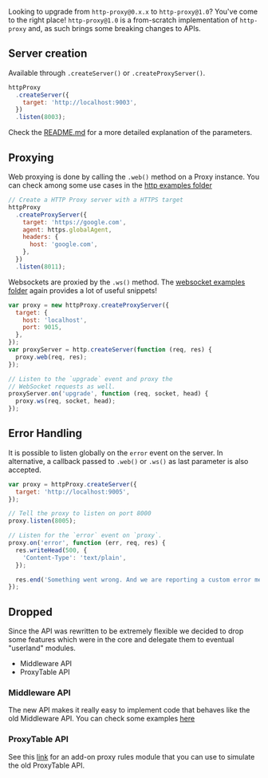 Looking to upgrade from `http-proxy@0.x.x` to `http-proxy@1.0`? You've come to the right place!
`http-proxy@1.0` is a from-scratch implementation of `http-proxy` and, as such
brings some breaking changes to APIs.

## Server creation

Available through `.createServer()` or `.createProxyServer()`.

```javascript
httpProxy
  .createServer({
    target: 'http://localhost:9003',
  })
  .listen(8003);
```

Check the [README.md](https://github.com/nrayburn-tech/http-proxy#readme) for a more detailed explanation of the parameters.

## Proxying

Web proxying is done by calling the `.web()` method on a Proxy instance. You can check among some use cases in the [http examples folder](https://github.com/nrayburn-tech/http-proxy/tree/main/examples/http)

```javascript
// Create a HTTP Proxy server with a HTTPS target
httpProxy
  .createProxyServer({
    target: 'https://google.com',
    agent: https.globalAgent,
    headers: {
      host: 'google.com',
    },
  })
  .listen(8011);
```

Websockets are proxied by the `.ws()` method. The [websocket examples folder](https://github.com/nrayburn-tech/http-proxy/tree/main/examples/websocket) again provides a lot of useful snippets!

```javascript
var proxy = new httpProxy.createProxyServer({
  target: {
    host: 'localhost',
    port: 9015,
  },
});
var proxyServer = http.createServer(function (req, res) {
  proxy.web(req, res);
});

// Listen to the `upgrade` event and proxy the
// WebSocket requests as well.
proxyServer.on('upgrade', function (req, socket, head) {
  proxy.ws(req, socket, head);
});
```

## Error Handling

It is possible to listen globally on the `error` event on the server. In alternative, a
callback passed to `.web()` or `.ws()` as last parameter is also accepted.

```javascript
var proxy = httpProxy.createServer({
  target: 'http://localhost:9005',
});

// Tell the proxy to listen on port 8000
proxy.listen(8005);

// Listen for the `error` event on `proxy`.
proxy.on('error', function (err, req, res) {
  res.writeHead(500, {
    'Content-Type': 'text/plain',
  });

  res.end('Something went wrong. And we are reporting a custom error message.');
});
```

## Dropped

Since the API was rewritten to be extremely flexible we decided to drop some features
which were in the core and delegate them to eventual "userland" modules.

- Middleware API
- ProxyTable API

### Middleware API

The new API makes it really easy to implement code that behaves like the old Middleware API. You can check some examples [here](https://github.com/nrayburn-tech/http-proxy/tree/main/examples/middleware)

### ProxyTable API

See this [link](https://github.com/donasaur/http-proxy-rules/) for an add-on proxy rules module that you can use to simulate the old ProxyTable API.
